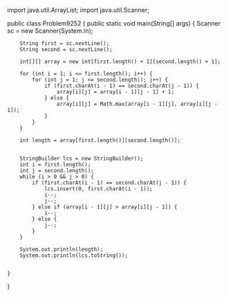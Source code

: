 import java.util.ArrayList;
import java.util.Scanner;

public class Problem9252 {
    public static void main(String[] args) {
        Scanner sc = new Scanner(System.in);

        String first = sc.nextLine();
        String second = sc.nextLine();

        int[][] array = new int[first.length() + 1][second.length() + 1];

        for (int i = 1; i <= first.length(); i++) {
            for (int j = 1; j <= second.length(); j++) {
                if (first.charAt(i - 1) == second.charAt(j - 1)) {
                    array[i][j] = array[i - 1][j - 1] + 1;
                } else {
                    array[i][j] = Math.max(array[i - 1][j], array[i][j - 1]);
                }
            }
        }

        int length = array[first.length()][second.length()];


        StringBuilder lcs = new StringBuilder();
        int i = first.length();
        int j = second.length();
        while (i > 0 && j > 0) {
            if (first.charAt(i - 1) == second.charAt(j - 1)) {
                lcs.insert(0, first.charAt(i - 1));
                i--;
                j--;
            } else if (array[i - 1][j] > array[i][j - 1]) {
                i--;
            } else {
                j--;
            }
        }

        System.out.println(length);
        System.out.println(lcs.toString());


    }

}

